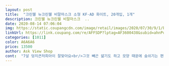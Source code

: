 ```yaml
---
layout: post 
title:  "크린웰 뉴크린웰 비말마스크 소형 KF-AD 화이트, 20개입, 1개" 
description: 크린웰 뉴크린웰 비말마스크  ..
date: 2020-08-14 07:06:04 
img: https://static.coupangcdn.com/image/retail/images/2020/07/30/9/1/bcfc287b-9f24-4b4f-bf20-68dc508e58fe.jpg 
linkUrl: https://link.coupang.com/re/AFFSDP?lptag=AF3600438&subid=ahnPublicAsk&pageKey=1893551085&itemId=3217037682&vendorItemId=71204331737&traceid=V0-113-d43f3ef91e54d6b6 
categories: [1011] 
color: A6A6A6 
price: 13500 
author: Ask View Shop 
cont:  "7살 덩치큰저희아이 잘맞아요<br/>그것 빼곤 얇기도 하고 모양 때문에 숨쉬기는 편할것 같아요<br/>그나마 가격이 착해서 구매했는데<br/>기존에 쓰던 중국산도 거의 안나던데ㅜ<br/>냄새 난다는 후기때문에 고민하다<br/>네퓨어와 비교했을때 크기 비슷해요<br/>더 얇은감은 있구요 부드러워요<br/>밀봉된 비닐을 뜯으니 역시나 특유의 냄새가 있네요.<br/><br/>웰킵스 소형 약간 크고 애니가드 소형 잘 맞는 8세아이에게 여유있게 맞네요.<br/> 가격 저렴하고 소재 얇고 입에 붙지않는 디자인이라 나중에 또 구매하고 싶은데 냄새 맡아보고 깜놀!! 다른마스크에서 맡아본적 없는 화학냄새가 심하게 나네요.<br/> 하루전날 빼놓으면 냄새가 없어질지 지켜봐야겠어요.<br/><br/>일단 걸어두었어요.<br/> 하루 뒤에는 냄새가 빠지길요.<br/>.<br/><br/>" 
---
```

